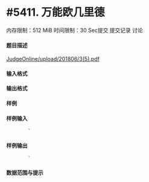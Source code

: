 
# #5411. 万能欧几里德
内存限制：512 MiB 时间限制：30 Sec提交 提交记录 讨论
#### 题目描述
[JudgeOnline/upload/201806/3(5).pdf](upload/201806/3(5).pdf) 
#### 输入格式

#### 输出格式

#### 样例

#### 样例输入

			`
#### 样例输出

			`
#### 数据范围与提示

